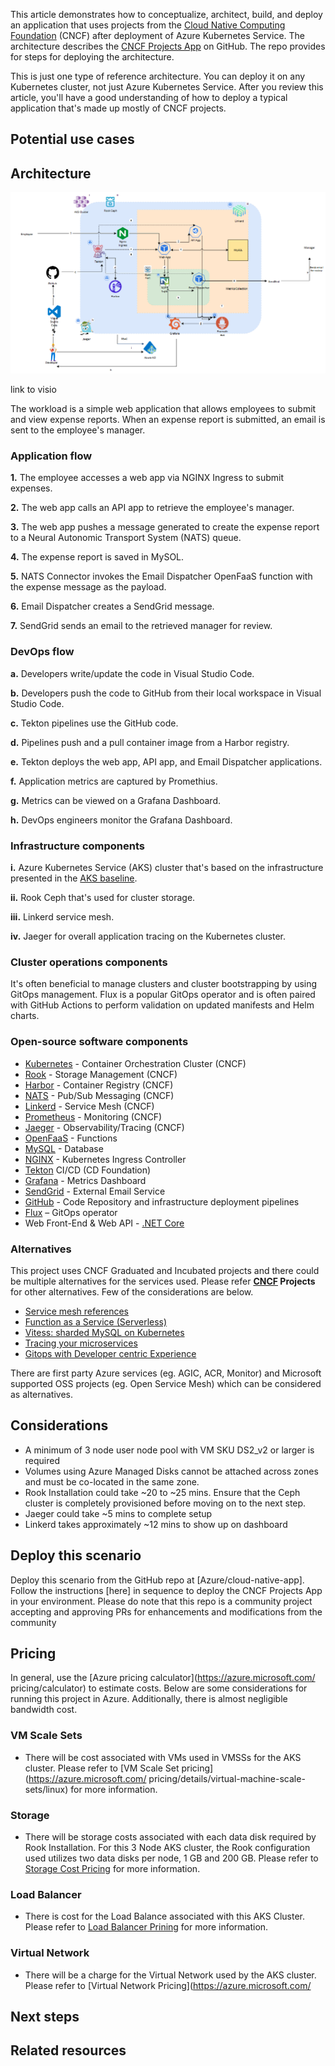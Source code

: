 This article demonstrates how to conceptualize, architect, build, and deploy an application that uses projects from the [Cloud Native Computing Foundation](https://www.cncf.io/projects) (CNCF) after deployment of Azure Kubernetes Service. The architecture describes the [CNCF Projects App](https://github.com/Azure/cloud-native-app) on GitHub. The repo provides for steps for deploying the architecture.

 This is just one type of reference architecture. You can deploy it on any Kubernetes cluster, not just Azure Kubernetes Service. After you review this article, you'll have a good understanding of how to deploy a typical application that's made up mostly of CNCF projects.

## Potential use cases

## Architecture

![Diagram that shows the reference architecture for building a CNCF project.](./media/cncf-architecture.png)

link to visio

The workload is a simple web application that allows employees to submit and view expense reports. When an expense report is submitted, an email is sent to the employee's manager. 

### Application flow

**1.** The employee accesses a web app via NGINX Ingress to submit expenses.

**2.** The web app calls an API app to retrieve the employee's manager.

**3.** The web app pushes a message generated to create the expense report to a Neural Autonomic Transport System (NATS) queue.

**4.** The expense report is saved in MySOL.

**5.** NATS Connector invokes the Email Dispatcher OpenFaaS function with the expense message as the payload.

**6.** Email Dispatcher creates a SendGrid message.

**7.** SendGrid sends an email to the retrieved manager for review.

### DevOps flow

**a.** Developers write/update the code in Visual Studio Code.

**b.** Developers push the code to GitHub from their local workspace in Visual Studio Code.

**c.** Tekton pipelines use the GitHub code.

**d.** Pipelines push and a pull container image from a Harbor registry.

**e.** Tekton deploys the web app, API app, and Email Dispatcher applications.

**f.** Application metrics are captured by Promethius.

**g.** Metrics can be viewed on a Grafana Dashboard.

**h.** DevOps engineers monitor the Grafana Dashboard.

### Infrastructure components

**i.** Azure Kubernetes Service (AKS) cluster that's based on the infrastructure presented in the [AKS baseline](../../reference-architectures/containers/aks/secure-baseline-aks).

**ii.** Rook Ceph that's used for cluster storage.

**iii.** Linkerd service mesh.

**iv.** Jaeger for overall application tracing on the Kubernetes cluster.

### Cluster operations components

It's often beneficial to manage clusters and cluster bootstrapping by using GitOps management. Flux is a popular GitOps operator and is often paired with GitHub Actions to perform validation on updated manifests and Helm charts.

### Open-source software components
- [Kubernetes](https://kubernetes.io) - Container Orchestration Cluster (CNCF)
- [Rook](https://rook.io) - Storage Management (CNCF)
- [Harbor](https://goharbor.io) - Container Registry (CNCF)
- [NATS](https://nats.io) - Pub/Sub Messaging (CNCF)
- [Linkerd](https://linkerd.io) - Service Mesh (CNCF)
- [Prometheus](https://prometheus.io) - Monitoring (CNCF)
- [Jaeger](https://www.jaegertracing.io) - Observability/Tracing (CNCF)
- [OpenFaaS](https://www.openfaas.com) - Functions
- [MySQL](https://www.mysql.com) - Database
- [NGINX](https://www.nginx.com) - Kubernetes Ingress Controller
- [Tekton](https://tekton.dev) CI/CD (CD Foundation)
- [Grafana](https://grafana.com) - Metrics Dashboard
- [SendGrid](https://sendgrid.com) - External Email Service
- [GitHub](https://github.com) - Code Repository and infrastructure deployment pipelines
- [Flux](https://fluxcd.io) – GitOps operator
- Web Front-End & Web API - [.NET Core](/dotnet/core/about)

### Alternatives
This project uses CNCF Graduated and Incubated projects and there could be multiple alternatives for the services used. Please refer **[CNCF](https://www.cncf.io) Projects** for other alternatives. Few of the considerations are below.

* [Service mesh references](https://www.cncf.io/blog/2021/07/15/networking-with-a-service-mesh-use-cases-best-practices-and-comparison-of-top-mesh-options)
* [Function as a Service (Serverless)](https://landscape.cncf.io/serverless)
* [Vitess: sharded MySQL on Kubernetes](https://www.cncf.io/online-programs/vitess-sharded-mysql-on-kubernetes)
* [Tracing your microservices](https://www.cncf.io/blog/2018/03/19/trace-your-microservices-application-with-zipkin-and-opentracing)
* [Gitops with Developer centric Experience](https://www.cncf.io/blog/2020/12/22/argocd-kubevela-gitops-with-developer-centric-experience)

There are first party Azure services (eg. AGIC, ACR, Monitor) and Microsoft supported OSS projects (eg. Open Service Mesh) which can be considered as alternatives. 

## Considerations

* A minimum of 3 node user node pool with VM SKU DS2_v2 or larger is required
* Volumes using Azure Managed Disks cannot be attached across zones and must be co-located in the same zone.
* Rook Installation could take ~20 to ~25 mins. Ensure that the Ceph cluster is completely provisioned before moving on to the next step.
* Jaeger could take ~5 mins to complete setup
* Linkerd takes approximately ~12 mins to show up on dashboard

## Deploy this scenario
Deploy this scenario from the GitHub repo at [Azure/cloud-native-app]. Follow the instructions [here] in sequence to deploy the CNCF Projects App in your environment. Please do note that this repo is a community project accepting and approving PRs for enhancements and modifications from the community

## Pricing
In general, use the [Azure pricing calculator](https://azure.microsoft.com/ pricing/calculator) to estimate costs. Below are some considerations for running this project in
Azure. Additionally, there is almost negligible bandwidth cost.

### VM Scale Sets
* There will be cost associated with VMs used in VMSSs for the AKS cluster. Please refer to [VM Scale Set pricing](https://azure.microsoft.com/ pricing/details/virtual-machine-scale-sets/linux) for more information.

### Storage
* There will be storage costs associated with each data disk required by Rook Installation. For this 3 Node AKS cluster, the Rook configuration used utilizes two data disks per node, 1 GB and 200 GB. Please refer to [Storage Cost Pricing](https://azure.microsoft.com/pricing/details/managed-disks) for more information.

### Load Balancer
* There is cost for the Load Balance associated with this AKS Cluster. Please refer to [Load Balancer Prining](https://azure.microsoft.com/pricing/details/load-balancer/) for more information.

### Virtual Network
* There will be a charge for the Virtual Network used by the AKS cluster. Please refer to [Virtual Network Pricing](https://azure.microsoft.com/ 

## Next steps
## Related resources 
